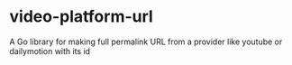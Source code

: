 # video-platform-url
A Go library for making full permalink URL from a provider like youtube or dailymotion with its id
